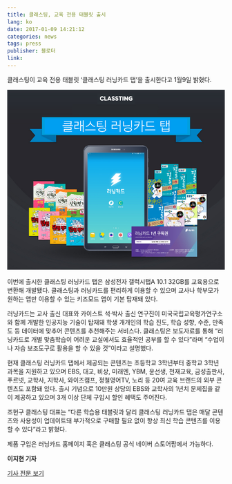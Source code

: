 ```yaml
---
title: 클래스팅, 교육 전용 태블릿 출시
lang: ko
date: 2017-01-09 14:21:12
categories: news
tags: press
publisher: 블로터
link:
---
```

클래스팅이 교육 전용 태블릿 ‘클래스팅 러닝카드 탭’을 출시한다고 1월9일 밝혔다.
<!-- more -->

![](/images/posts/170109_tab.jpg)

이번에 출시한 클래스팅 러닝카드 탭은 삼성전자 갤럭시탭A 10.1 32GB를 교육용으로 변환해 개발됐다. 클래스팅과 러닝카드를 편리하게 이용할 수 있으며 교사나 학부모가 원하는 앱만 이용할 수 있는 키즈모드 앱이 기본 탑재돼 있다.

러닝카드는 교사 출신 대표와 카이스트 석·박사 출신 연구진이 미국국립교육평가연구소와 함께 개발한 인공지능 기술이 탑재돼 학생 개개인의 학습 진도, 학습 성향, 수준, 만족도 등 데이터에 맞추어 콘텐츠를 추천해주는 서비스다. 클래스팅은 보도자료를 통해 “러닝카드로 개별 맞춤학습이 어려운 교실에서도 효율적인 공부를 할 수 있다”라며 “수업이나 자습 보조도구로 활용을 할 수 있을 것”이라고 설명했다.

현재 클래스팅 러닝카드 탭에서 제공되는 콘텐츠는 초등학교 3학년부터 중학교 3학년 과목을 지원하고 있으며 EBS, 대교, 비상, 미래엔, YBM, 윤선생, 천재교육, 금성출판사, 푸르넷, 교학사, 지학사, 와이즈캠프, 정철영어TV, 노리 등 20여 교육 브랜드의 외부 콘텐츠도 포함돼 있다. 출시 기념으로 10만원 상당의 EBS와 교학사의 1년치 문제집을 같이 제공하고 있으며 3개 이상 단체 구입시 할인 혜택도 주어진다.

조현구 클래스팅 대표는 “다른 학습용 태블릿과 달리 클래스팅 러닝카드 탭은 매달 콘텐츠와 사용성이 업데이트돼 부가적으로 구매할 필요 없이 항상 최신 학습 콘텐츠를 이용할 수 있다”라고 밝혔다.

제품 구입은 러닝카드 홈페이지 혹은 클래스팅 공식 네이버 스토어팜에서 가능하다.

**이지현 기자**

[기사 전문 보기](http://www.bloter.net/archives/270302)
